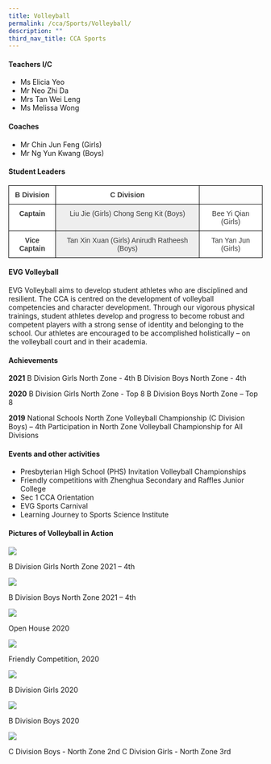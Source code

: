 ```yaml
---
title: Volleyball
permalink: /cca/Sports/Volleyball/
description: ""
third_nav_title: CCA Sports
---
```

#### **Teachers I/C**

*   Ms Elicia Yeo
*   Mr Neo Zhi Da
*   Mrs Tan Wei Leng
*   Ms Melissa Wong

#### **Coaches**

*   Mr Chin Jun Feng (Girls)
*   Mr Ng Yun Kwang (Boys)

#### **Student Leaders**

<style type="text/css">
.tg  {border-collapse:collapse;border-spacing:0;}
.tg td{border-color:black;border-style:solid;border-width:1px;font-family:Arial, sans-serif;font-size:14px;
  overflow:hidden;padding:10px 5px;word-break:normal;}
.tg th{border-color:black;border-style:solid;border-width:1px;font-family:Arial, sans-serif;font-size:14px;
  font-weight:normal;overflow:hidden;padding:10px 5px;word-break:normal;}
.tg .tg-sm4r{background-color:#FFF;color:#3A3A3A;font-weight:bold;text-align:center;vertical-align:top}
.tg .tg-nzmi{background-color:#FFF;color:#3A3A3A;text-align:center;vertical-align:top}
.tg .tg-md3v{background-color:#EEE;color:#3A3A3A;text-align:center;vertical-align:top}
.tg .tg-0lax{text-align:left;vertical-align:top}
</style>
<table class="tg">
<thead>
  <tr>
    <th class="tg-sm4r"><span style="font-weight:inherit;font-style:inherit">B Division</span></th>
    <th class="tg-sm4r"><span style="font-weight:inherit;font-style:inherit">C Division</span></th>
    <th class="tg-0lax"></th>
  </tr>
</thead>
<tbody>
  <tr>
    <td class="tg-sm4r"><span style="font-weight:inherit;font-style:inherit">Captain</span></td>
    <td class="tg-md3v"><span style="font-weight:inherit;font-style:inherit">Liu Jie (Girls)</span><span style="font-weight:inherit;font-style:inherit;background-color:#EEE"> </span><span style="font-weight:inherit;font-style:inherit">Chong Seng Kit (Boys)</span></td>
    <td class="tg-nzmi"><span style="font-weight:inherit;font-style:inherit">Bee Yi Qian (Girls)</span></td>
  </tr>
  <tr>
    <td class="tg-sm4r"><span style="font-weight:inherit;font-style:inherit">Vice Captain</span></td>
    <td class="tg-md3v"><span style="font-weight:inherit;font-style:inherit">Tan Xin Xuan (Girls)</span><span style="font-weight:inherit;font-style:inherit;background-color:#EEE"> </span><span style="font-weight:inherit;font-style:inherit">Anirudh Ratheesh (Boys)</span></td>
    <td class="tg-nzmi"><span style="font-weight:inherit;font-style:inherit">Tan Yan Jun (Girls)</span></td>
  </tr>
</tbody>
</table>

#### **EVG Volleyball**&nbsp;

EVG Volleyball aims to develop student athletes who are disciplined and resilient. The CCA is centred on the development of volleyball competencies and character development. Through our vigorous physical trainings, student athletes develop and progress to become robust and competent players with a strong sense of identity and belonging to the school. Our athletes are encouraged to be accomplished holistically – on the volleyball court and in their academia.&nbsp;

#### **Achievements**

**2021**
B Division Girls North Zone - 4th
B Division Boys North Zone - 4th

**2020**
B Division Girls North Zone - Top 8
B Division Boys North Zone – Top 8 

**2019**
National Schools North Zone Volleyball Championship (C Division Boys) – 4th
Participation in North Zone Volleyball Championship for All Divisions

#### **Events and other activities**

*   Presbyterian High School (PHS) Invitation Volleyball Championships
*   Friendly competitions with Zhenghua Secondary and Raffles Junior College
*   Sec 1 CCA Orientation
*   EVG Sports Carnival
*   Learning Journey to Sports Science Institute

#### Pictures of Volleyball in Action

![](/images/Our%20Curriculum/CCA/Sports/Volleyball/V1.jpg)

B Division Girls North Zone 2021 – 4th

![](/images/Our%20Curriculum/CCA/Sports/Volleyball/V2.jpeg)

B Division Boys North Zone 2021 – 4th

![](/images/Our%20Curriculum/CCA/Sports/Volleyball/V3.jpg)


Open House 2020

![](/images/Our%20Curriculum/CCA/Sports/Volleyball/V4.jpg)


Friendly Competition, 2020

![](/images/Our%20Curriculum/CCA/Sports/Volleyball/V5.jpg)


B Division Girls 2020

![](/images/Our%20Curriculum/CCA/Sports/Volleyball/V6.jpg)


B Division Boys 2020

![](/images/Our%20Curriculum/CCA/Sports/Volleyball/V7.jpg)

C Division Boys - North Zone 2nd 
C Division Girls - North Zone 3rd